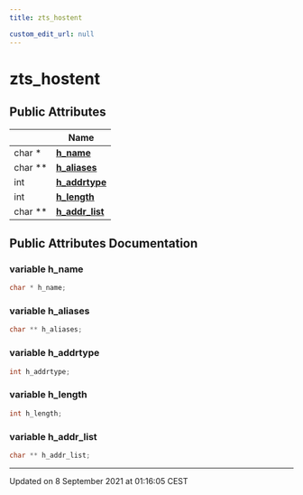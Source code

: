 ```yaml
---
title: zts_hostent

custom_edit_url: null
---
```


# zts_hostent



## Public Attributes

|                | Name           |
| -------------- | -------------- |
| char * | **[h_name](/autogen/libzt/classes/structzts__hostent.md#variable-h_name)**  |
| char ** | **[h_aliases](/autogen/libzt/classes/structzts__hostent.md#variable-h_aliases)**  |
| int | **[h_addrtype](/autogen/libzt/classes/structzts__hostent.md#variable-h_addrtype)**  |
| int | **[h_length](/autogen/libzt/classes/structzts__hostent.md#variable-h_length)**  |
| char ** | **[h_addr_list](/autogen/libzt/classes/structzts__hostent.md#variable-h_addr_list)**  |

## Public Attributes Documentation

### variable h_name

```cpp
char * h_name;
```


### variable h_aliases

```cpp
char ** h_aliases;
```


### variable h_addrtype

```cpp
int h_addrtype;
```


### variable h_length

```cpp
int h_length;
```


### variable h_addr_list

```cpp
char ** h_addr_list;
```


-------------------------------

Updated on  8 September 2021 at 01:16:05 CEST